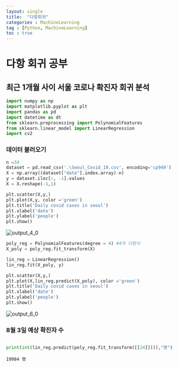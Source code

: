 ```yaml
---
layout: single
title:  "다항회귀"
categories : MachineLearning
tag : [Python, MachineLearning]
toc : true
---
```


# 다항 회귀 공부
## 최근 1개월 사이 서울 코로나 확진자 회귀 분석


```python
import numpy as np
import matplotlib.pyplot as plt
import pandas as pd
import datetime as dt
from sklearn.preprocessing import PolynomialFeatures
from sklearn.linear_model import LinearRegression
import cv2
```

### 데이터 불러오기


```python
n =34
dataset = pd.read_csv('.\Seoul_Covid_19.csv', encoding='cp949')
X = np.array((dataset["date"].index.array)-n)
y = dataset.iloc[:, -1].values
X = X.reshape(-1,1)

```


```python
plt.scatter(X,y,)
plt.plot(X,y, color ='green')
plt.title('Daily covid cases in seoul')
plt.xlabel('date')
plt.ylabel('people')
plt.show()
```


![output_4_0](../../images/2022-07-09-note/output_4_0.png)
    



```python
poly_reg = PolynomialFeatures(degree = 4) #4차 다항식
X_poly = poly_reg.fit_transform(X)

lin_reg = LinearRegression()
lin_reg.fit(X_poly, y)
```






```python
plt.scatter(X,y,)
plt.plot(X,lin_reg.predict(X_poly), color ='green')
plt.title('Daily covid cases in seoul')
plt.xlabel('date')
plt.ylabel('people')
plt.show()
```


![output_6_0](../../images/2022-07-09-note/output_6_0.png)
    


### 8월 3일 예상 확진자 수


```python

print(int(lin_reg.predict(poly_reg.fit_transform([[24]]))),"명")
```

    19984 명

